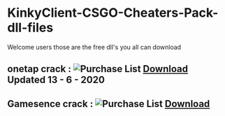 # KinkyClient-CSGO-Cheaters-Pack-dll-files
Welcome users those are the free dll's you all can download

onetap crack : ![Purchase List](https://i.imgur.com/23pCgTq.png) [**Download**](https://github.com/avangersKinkyClient/KinkyClient-CSGO-Cheaters-Pack-dll-files/releases/download/1/Dutchy.otc.dll) Updated 13 - 6 - 2020
--------------------------------------------------------------------------------------------------------------------------------------
Gamesence crack : ![Purchase List](https://i.imgur.com/23pCgTq.png) [**Download**](https://github.com/avangersKinkyClient/KinkyClient-CSGO-Cheaters-Pack-dll-files/releases/download/2/gamesense.cracked.dll)
--------------------------------------------------------------------------------------------------------------------------------------
